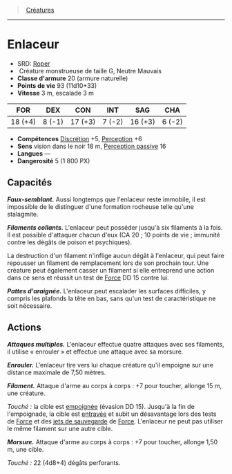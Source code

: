 ﻿---
!Monster
Family: MonsterHD
Type: Créature monstrueuse
Size: G
Alignment: Neutre Mauvais
ArmorClass: 20 (armure naturelle)
HitPoints: 93 (11d10+33)
Speed: 3 m, escalade 3 m
Strength: 18 (+4)
Dexterity: ' 8 (-1)'
Constitution: 17 (+3)
Intelligence: ' 7 (-2)'
Wisdom: 16 (+3)
Charisma: ' 6 (-2)'
Skills: '[Discrétion](hd_abilities_dexterity_discretion.md) +5, [Perception](hd_abilities_wisdom_perception.md) +6'
Senses: vision dans le noir 18 m, [Perception passive](hd_abilities_dexterity_perception_passive.md) 16
Languages: —
Challenge: 5 (1 800 PX)
Id: monsters_hd.md#enlaceur
ParentLink: monsters_hd.md#créatures
Name: Enlaceur
ParentName: Créatures
NameLevel: 1
AltName: '[Roper](srd_monsters_roper.md)'
Attributes: {}
---
> [Créatures](hd_monsters.md)

---

# Enlaceur

- SRD: [Roper](srd_monsters_roper.md)
-  Créature monstrueuse de taille G, Neutre Mauvais
- **Classe d'armure** 20 (armure naturelle)
- **Points de vie** 93 (11d10+33)
- **Vitesse** 3 m, escalade 3 m

|FOR|DEX|CON|INT|SAG|CHA|
|---|---|---|---|---|---|
|18 (+4)| 8 (-1)|17 (+3)| 7 (-2)|16 (+3)| 6 (-2)|

- **Compétences** [Discrétion](hd_abilities_dexterity_discretion.md) +5, [Perception](hd_abilities_wisdom_perception.md) +6
- **Sens** vision dans le noir 18 m, [Perception passive](hd_abilities_dexterity_perception_passive.md) 16
- **Langues** —
- **Dangerosité** 5 (1 800 PX)

## Capacités

**_Faux-semblant._** Aussi longtemps que l'enlaceur reste immobile, il est impossible de le distinguer d'une formation rocheuse telle qu'une stalagmite.

**_Filaments collants._** L'enlaceur peut posséder jusqu'à six filaments à la fois. Il est possible d'attaquer chacun d'eux (CA 20 ; 10 points de vie ; immunité contre les dégâts de poison et psychiques).

La destruction d'un filament n'inflige aucun dégât à l'enlaceur, qui peut faire repousser un filament de remplacement lors de son prochain tour. Une créature peut également casser un filament si elle entreprend une action dans ce sens et réussit un test de [Force](hd_abilities_strength.md) DD 15 contre lui.

**_Pattes d'araignée._** L'enlaceur peut escalader les surfaces difficiles, y compris les plafonds la tête en bas, sans qu'un test de caractéristique ne soit nécessaire.

## Actions

**_Attaques multiples._** L'enlaceur effectue quatre attaques avec ses filaments, il utilise « enrouler » et effectue une attaque avec sa morsure.

**_Enrouler._** L'enlaceur tire vers lui chaque créature qu'il empoigne sur une distance maximale de 7,50 mètres.

**_Filament._** Attaque d'arme au corps à corps : +7 pour toucher, allonge 15 m, une créature.

_Touché :_ la cible est [empoignée](hd_conditions_empoigne.md) (évasion DD 15). Jusqu'à la fin de l'empoignade, la cible est [entravée](hd_conditions_entrave.md) et subit un désavantage lors des tests de [Force](hd_abilities_strength.md) et des [jets de sauvegarde](hd_abilities_jets_de_sauvegarde.md) de [Force](hd_abilities_strength.md). L'enlaceur ne peut pas utiliser le même filament sur une autre cible.

**_Morsure._** Attaque d'arme au corps à corps : +7 pour toucher, allonge 1,50 m, une cible.

_Touché :_ 22 (4d8+4) dégâts perforants.

